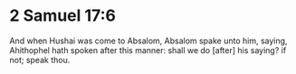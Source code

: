 # 2 Samuel 17:6

And when Hushai was come to Absalom, Absalom spake unto him, saying, Ahithophel hath spoken after this manner: shall we do [after] his saying? if not; speak thou.